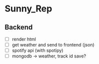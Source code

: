 # Sunny_Rep

## Backend

- [ ] render html
- [ ] get weather and send to frontend (json)
- [ ] spotify api (with spotipy)
- [ ] mongodb -> weather, track id save?
